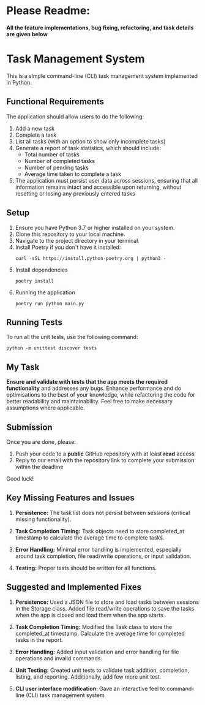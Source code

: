 # Please Readme:
<b>
    All the feature implementations, bug fixing, refactoring, and task details are given below 
</b>


# Task Management System

This is a simple command-line (CLI) task management system implemented in Python.

## Functional Requirements

The application should allow users to do the following:

1. Add a new task
2. Complete a task
3. List all tasks (with an option to show only incomplete tasks)
4. Generate a report of task statistics, which should include:
   - Total number of tasks
   - Number of completed tasks
   - Number of pending tasks
   - Average time taken to complete a task
5. The application must persist user data across sessions, ensuring that all information remains intact and accessible upon returning, without resetting or losing any previously entered tasks

## Setup

1. Ensure you have Python 3.7 or higher installed on your system.
2. Clone this repository to your local machine.
3. Navigate to the project directory in your terminal.
4. Install Poetry if you don't have it installed:
    ```
    curl -sSL https://install.python-poetry.org | python3 -
    ```
5. Install dependencies
    ```
    poetry install
    ```
6.  Running the application
    ```
    poetry run python main.py
    ```

## Running Tests

To run all the unit tests, use the following command:

```
python -m unittest discover tests
```

## My Task

**Ensure and validate with tests that the app meets the required functionality** and addresses any bugs. Enhance performance and do optimisations to the best of your knowledge, while refactoring the code for better readability and maintainability. Feel free to make necessary assumptions where applicable.

## Submission

Once you are done, please:

1. Push your code to a **public** GitHub repository with at least **read** access
2. Reply to our email with the repository link to complete your submission within the deadline

Good luck!

## Key Missing Features and Issues
1. <b>Persistence:</b> The task list does not persist between sessions (critical missing functionality).

2. <b>Task Completion Timing:</b> Task objects need to store completed_at timestamp to calculate the average time to complete tasks.

3. <b>Error Handling:</b> Minimal error handling is implemented, especially around task completion, file read/write operations, or input validation.

4. <b>Testing:</b> Proper tests should be written for all functions.

## Suggested and Implemented Fixes
1. <b>Persistence:</b> Used a JSON file to store and load tasks between sessions in the Storage class.
Added file read/write operations to save the tasks when the app is closed and load them when the app starts.

2. <b>Task Completion Timing:</b> Modified the Task class to store the completed_at timestamp.
Calculate the average time for completed tasks in the report.

3. <b>Error Handling:</b> Added input validation and error handling for file operations and invalid commands.

4. <b>Unit Testing:</b> Created unit tests to validate task addition, completion, listing, and reporting. Additionally, add few more unit test.

5. <b>CLI user interface modification: </b> Gave an interactive feel to command-line (CLI) task management system